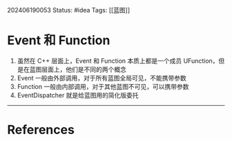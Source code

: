 202406190053
Status: #idea
Tags: [[蓝图]]
# Event 和 Function

1. 虽然在 C++ 层面上，Event 和 Function 本质上都是一个成员 UFunction，但是在蓝图层面上，他们是不同的两个概念
2. Event 一般由外部调用，对于所有蓝图全局可见，不能携带参数
3. Function 一般由内部调用，对于其他蓝图不可见，可以携带参数
4. EventDispatcher 就是给蓝图用的简化版委托

---
# References